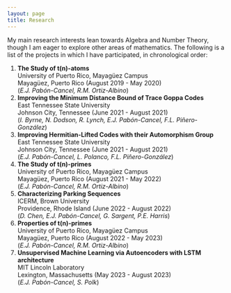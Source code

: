 ```yaml
---
layout: page
title: Research
---
```


<p> My main research interests lean towards Algebra and Number Theory, though I am eager to explore other areas of mathematics. The following is a list of the projects in which I have participated, in chronological order: </p>

1. **The Study of t(n)-atoms** <br> University of Puerto Rico, Mayagüez Campus <br> Mayagüez, Puerto Rico (August 2019 - May 2020) <br> (<i>E.J. Pabón-Cancel, R.M. Ortiz-Albino</i>)
2. **Improving the Minimum Distance Bound of Trace Goppa Codes** <br> East Tennessee State University <br> Johnson City, Tennessee (June 2021 - August 2021) <br> (<i>I. Byrne, N. Dodson, R. Lynch, E.J. Pabón-Cancel, F.L. Piñero-González</i>)
3. **Improving Hermitian-Lifted Codes with their Automorphism Group** <br> East Tennessee State University <br> Johnson City, Tennessee (June 2021 - August 2021) <br> (<i>E.J. Pabón-Cancel, L. Polanco, F.L. Piñero-González</i>)
4. **The Study of t(n)-primes** <br> University of Puerto Rico, Mayagüez Campus <br> Mayagüez, Puerto Rico (August 2021 - May 2022) <br> (<i>E.J. Pabón-Cancel, R.M. Ortiz-Albino</i>) 
5. **Characterizing Parking Sequences** <br> ICERM, Brown University <br> Providence, Rhode Island (June 2022 - August 2022) <br> (<i>D. Chen, E.J. Pabón-Cancel, G. Sargent, P.E. Harris</i>)
6. **Properties of t(n)-primes** <br> University of Puerto Rico, Mayagüez Campus <br> Mayagüez, Puerto Rico (August 2022 - May 2023) <br> (<i>E.J. Pabón-Cancel, R.M. Ortiz-Albino</i>)
7. **Unsupervised Machine Learning via Autoencoders with LSTM architecture** <br> MIT Lincoln Laboratory <br> Lexington, Massachusetts (May 2023 - August 2023) <br> (<i>E.J. Pabón-Cancel, S. Polk</i>)
